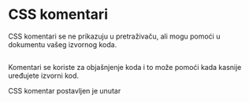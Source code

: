 
# CSS komentari 

CSS komentari se ne prikazuju u pretraživaču, ali mogu pomoći u dokumentu vašeg izvornog koda.
##

Komentari se koriste za objašnjenje koda i to može pomoći kada kasnije uređujete izvorni kod.

CSS komentar postavljen je unutar <style> elementa i započinje sa / * i završava sa * /:

![App Screenshot](https://github.com/BHFFMMST/Web-development/blob/main/docs/content/styling/Screenshot_26.png?raw=true)



Možete dodati komentare gdje god želite u kodu:

![App Screenshot](https://github.com/BHFFMMST/Web-development/blob/main/docs/content/styling/Screenshot_27.png?raw=true)

Također u samoj liniji koda: 

![App Screenshot](https://github.com/BHFFMMST/Web-development/blob/main/docs/content/styling/Screenshot_28.png?raw=true)

Komentari se mogu pisati u više redova:

![App Screenshot](https://github.com/BHFFMMST/Web-development/blob/main/docs/content/styling/Screenshot_29.png?raw=true)